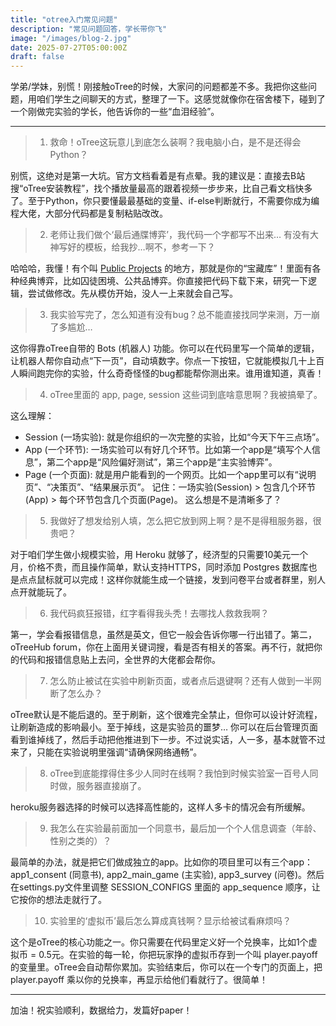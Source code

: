 ```yaml
---
title: "otree入门常见问题"
description: "常见问题回答，学长带你飞"
image: "/images/blog-2.jpg"
date: 2025-07-27T05:00:00Z
draft: false
---
```


学弟/学妹，别慌！刚接触oTree的时候，大家问的问题都差不多。我把你这些问题，用咱们学生之间聊天的方式，整理了一下。这感觉就像你在宿舍楼下，碰到了一个刚做完实验的学长，他告诉你的一些“血泪经验”。

----

> 1. 救命！oTree这玩意儿到底怎么装啊？我电脑小白，是不是还得会Python？
 
别慌，这绝对是第一大坑。官方文档看着是有点晕。我的建议是：直接去B站搜“oTree安装教程”，找个播放量最高的跟着视频一步步来，比自己看文档快多了。至于Python，你只要懂最最基础的变量、if-else判断就行，不需要你成为编程大佬，大部分代码都是复制粘贴改改。


> 2. 老师让我们做个‘最后通牒博弈’，我代码一个字都写不出来… 有没有大神写好的模板，给我抄…啊不，参考一下？

哈哈哈，我懂！有个叫 [Public Projects](https://www.otreehub.com/projects/) 的地方，那就是你的“宝藏库”！里面有各种经典博弈，比如囚徒困境、公共品博弈。你直接把代码下载下来，研究一下逻辑，尝试做修改。先从模仿开始，没人一上来就会自己写。

> 3. 我实验写完了，怎么知道有没有bug？总不能直接找同学来测，万一崩了多尴尬…

这你得靠oTree自带的 Bots (机器人) 功能。你可以在代码里写一个简单的逻辑，让机器人帮你自动点“下一页”，自动填数字。你点一下按钮，它就能模拟几十上百人瞬间跑完你的实验，什么奇奇怪怪的bug都能帮你测出来。谁用谁知道，真香！

> 4. oTree里面的 app, page, session 这些词到底啥意思啊？我被搞晕了。

这么理解：

- Session (一场实验): 就是你组织的一次完整的实验，比如“今天下午三点场”。
- App (一个环节): 一场实验可以有好几个环节。比如第一个app是“填写个人信息”，第二个app是“风险偏好测试”，第三个app是“主实验博弈”。
- Page (一个页面): 就是用户能看到的一个网页。比如一个app里可以有“说明页”、“决策页”、“结果展示页”。 记住：一场实验(Session) > 包含几个环节(App) > 每个环节包含几个页面(Page)。 这么想是不是清晰多了？

> 5. 我做好了想发给别人填，怎么把它放到网上啊？是不是得租服务器，很贵吧？

对于咱们学生做小规模实验，用 Heroku 就够了，经济型的只需要10美元一个月，价格不贵，而且操作简单，默认支持HTTPS，同时添加 Postgres 数据库也是点点鼠标就可以完成！这样你就能生成一个链接，发到问卷平台或者群里，别人点开就能玩了。

> 6. 我代码疯狂报错，红字看得我头秃！去哪找人救救我啊？

第一，学会看报错信息，虽然是英文，但它一般会告诉你哪一行出错了。第二，oTreeHub forum，你在上面用关键词搜，看是否有相关的答案。再不行，就把你的代码和报错信息贴上去问，全世界的大佬都会帮你。

> 7. 怎么防止被试在实验中刷新页面，或者点后退键啊？还有人做到一半网断了怎么办？

oTree默认是不能后退的。至于刷新，这个很难完全禁止，但你可以设计好流程，让刷新造成的影响最小。至于掉线，这是实验员的噩梦… 你可以在后台管理页面看到谁掉线了，然后手动把他推进到下一步。不过说实话，人一多，基本就管不过来了，只能在实验说明里强调“请确保网络通畅”。

> 8. oTree到底能撑得住多少人同时在线啊？我怕到时候实验室一百号人同时做，服务器直接崩了。

heroku服务器选择的时候可以选择高性能的，这样人多卡的情况会有所缓解。

> 9. 我怎么在实验最前面加一个同意书，最后加一个个人信息调查（年龄、性别之类的）？

最简单的办法，就是把它们做成独立的app。比如你的项目里可以有三个app：app1_consent (同意书), app2_main_game (主实验), app3_survey (问卷)。然后在settings.py文件里调整 SESSION_CONFIGS 里面的 app_sequence 顺序，让它按你的想法走就行了。

> 10. 实验里的‘虚拟币’最后怎么算成真钱啊？显示给被试看麻烦吗？

这个是oTree的核心功能之一。你只需要在代码里定义好一个兑换率，比如1个虚拟币 = 0.5元。在实验的每一轮，你把玩家挣的虚拟币存到一个叫 player.payoff 的变量里。oTree会自动帮你累加。实验结束后，你可以在一个专门的页面上，把 player.payoff 乘以你的兑换率，再显示给他们看就行了。很简单！

---- 

加油！祝实验顺利，数据给力，发篇好paper！